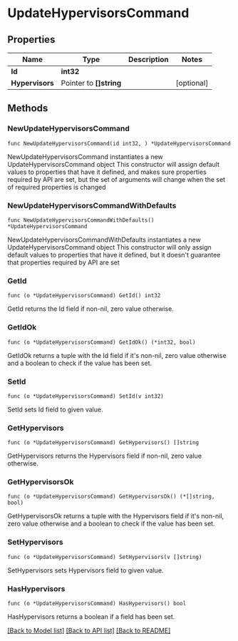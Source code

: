 # UpdateHypervisorsCommand

## Properties

Name | Type | Description | Notes
------------ | ------------- | ------------- | -------------
**Id** | **int32** |  | 
**Hypervisors** | Pointer to **[]string** |  | [optional] 

## Methods

### NewUpdateHypervisorsCommand

`func NewUpdateHypervisorsCommand(id int32, ) *UpdateHypervisorsCommand`

NewUpdateHypervisorsCommand instantiates a new UpdateHypervisorsCommand object
This constructor will assign default values to properties that have it defined,
and makes sure properties required by API are set, but the set of arguments
will change when the set of required properties is changed

### NewUpdateHypervisorsCommandWithDefaults

`func NewUpdateHypervisorsCommandWithDefaults() *UpdateHypervisorsCommand`

NewUpdateHypervisorsCommandWithDefaults instantiates a new UpdateHypervisorsCommand object
This constructor will only assign default values to properties that have it defined,
but it doesn't guarantee that properties required by API are set

### GetId

`func (o *UpdateHypervisorsCommand) GetId() int32`

GetId returns the Id field if non-nil, zero value otherwise.

### GetIdOk

`func (o *UpdateHypervisorsCommand) GetIdOk() (*int32, bool)`

GetIdOk returns a tuple with the Id field if it's non-nil, zero value otherwise
and a boolean to check if the value has been set.

### SetId

`func (o *UpdateHypervisorsCommand) SetId(v int32)`

SetId sets Id field to given value.


### GetHypervisors

`func (o *UpdateHypervisorsCommand) GetHypervisors() []string`

GetHypervisors returns the Hypervisors field if non-nil, zero value otherwise.

### GetHypervisorsOk

`func (o *UpdateHypervisorsCommand) GetHypervisorsOk() (*[]string, bool)`

GetHypervisorsOk returns a tuple with the Hypervisors field if it's non-nil, zero value otherwise
and a boolean to check if the value has been set.

### SetHypervisors

`func (o *UpdateHypervisorsCommand) SetHypervisors(v []string)`

SetHypervisors sets Hypervisors field to given value.

### HasHypervisors

`func (o *UpdateHypervisorsCommand) HasHypervisors() bool`

HasHypervisors returns a boolean if a field has been set.


[[Back to Model list]](../README.md#documentation-for-models) [[Back to API list]](../README.md#documentation-for-api-endpoints) [[Back to README]](../README.md)


